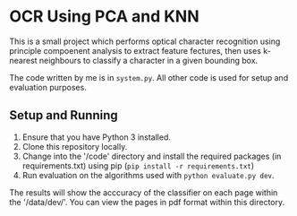 # OCR Using PCA and KNN

This is a small project which performs optical character recognition using principle compoenent analysis to extract feature fectures, then uses k-nearest neighbours to classify a character in a given bounding box.

The code written by me is in `system.py`.  All other code is used for setup and evaluation purposes.

## Setup and Running

1. Ensure that you have Python 3 installed.
2. Clone this repository locally.
3. Change into the '/code' directory and install the required packages (in requirements.txt) using pip (`pip install -r requirements.txt`)
4. Run evaluation on the algorithms used with `python evaluate.py dev`.

The results will show the acccuracy of the classifier on each page within the '/data/dev/'.  You can view the pages in pdf format within this directory.
